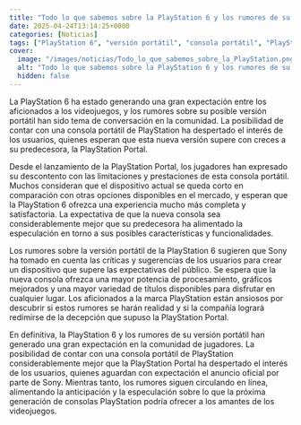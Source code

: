 ```yaml
---
title: "Todo lo que sabemos sobre la PlayStation 6 y los rumores de su versión portátil"
date: 2025-04-24T13:14:25+0000
categories: [Noticias]
tags: ["PlayStation 6", "versión portátil", "consola portátil", "PlayStation Portal", "rumores", "usuarios", "experiencia completa."]
cover:
  image: "/images/noticias/Todo_lo_que_sabemos_sobre_la_PlayStation.png"
  alt: "Todo lo que sabemos sobre la PlayStation 6 y los rumores de su versión portátil"
  hidden: false
---
```


La PlayStation 6 ha estado generando una gran expectación entre los aficionados a los videojuegos, y los rumores sobre su posible versión portátil han sido tema de conversación en la comunidad. La posibilidad de contar con una consola portátil de PlayStation ha despertado el interés de los usuarios, quienes esperan que esta nueva versión supere con creces a su predecesora, la PlayStation Portal.

Desde el lanzamiento de la PlayStation Portal, los jugadores han expresado su descontento con las limitaciones y prestaciones de esta consola portátil. Muchos consideran que el dispositivo actual se queda corto en comparación con otras opciones disponibles en el mercado, y esperan que la PlayStation 6 ofrezca una experiencia mucho más completa y satisfactoria. La expectativa de que la nueva consola sea considerablemente mejor que su predecesora ha alimentado la especulación en torno a sus posibles características y funcionalidades.

Los rumores sobre la versión portátil de la PlayStation 6 sugieren que Sony ha tomado en cuenta las críticas y sugerencias de los usuarios para crear un dispositivo que supere las expectativas del público. Se espera que la nueva consola ofrezca una mayor potencia de procesamiento, gráficos mejorados y una mayor variedad de títulos disponibles para disfrutar en cualquier lugar. Los aficionados a la marca PlayStation están ansiosos por descubrir si estos rumores se harán realidad y si la compañía logrará redimirse de la decepción que supuso la PlayStation Portal.

En definitiva, la PlayStation 6 y los rumores de su versión portátil han generado una gran expectación en la comunidad de jugadores. La posibilidad de contar con una consola portátil de PlayStation considerablemente mejor que la PlayStation Portal ha despertado el interés de los usuarios, quienes aguardan con expectación el anuncio oficial por parte de Sony. Mientras tanto, los rumores siguen circulando en línea, alimentando la anticipación y la especulación sobre lo que la próxima generación de consolas PlayStation podría ofrecer a los amantes de los videojuegos.
